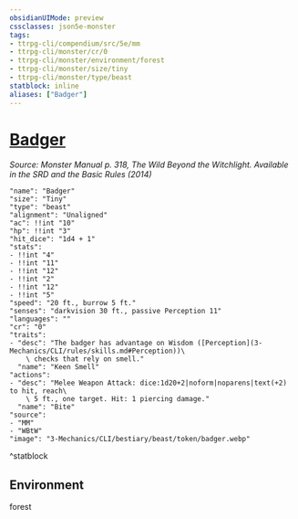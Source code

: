 ```yaml
---
obsidianUIMode: preview
cssclasses: json5e-monster
tags:
- ttrpg-cli/compendium/src/5e/mm
- ttrpg-cli/monster/cr/0
- ttrpg-cli/monster/environment/forest
- ttrpg-cli/monster/size/tiny
- ttrpg-cli/monster/type/beast
statblock: inline
aliases: ["Badger"]
---
```

# [Badger](3-Mechanics\CLI\bestiary\beast/badger.md)
*Source: Monster Manual p. 318, The Wild Beyond the Witchlight. Available in the <span title='Systems Reference Document (5.1)'>SRD</span> and the Basic Rules (2014)*  

```statblock
"name": "Badger"
"size": "Tiny"
"type": "beast"
"alignment": "Unaligned"
"ac": !!int "10"
"hp": !!int "3"
"hit_dice": "1d4 + 1"
"stats":
- !!int "4"
- !!int "11"
- !!int "12"
- !!int "2"
- !!int "12"
- !!int "5"
"speed": "20 ft., burrow 5 ft."
"senses": "darkvision 30 ft., passive Perception 11"
"languages": ""
"cr": "0"
"traits":
- "desc": "The badger has advantage on Wisdom ([Perception](3-Mechanics/CLI/rules/skills.md#Perception))\
    \ checks that rely on smell."
  "name": "Keen Smell"
"actions":
- "desc": "Melee Weapon Attack: dice:1d20+2|noform|noparens|text(+2) to hit, reach\
    \ 5 ft., one target. Hit: 1 piercing damage."
  "name": "Bite"
"source":
- "MM"
- "WBtW"
"image": "3-Mechanics/CLI/bestiary/beast/token/badger.webp"
```
^statblock

## Environment

forest